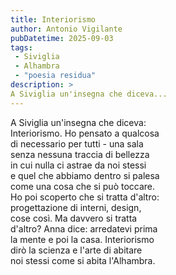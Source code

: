 ```yaml
---
title: Interiorismo 
author: Antonio Vigilante
pubDatetime: 2025-09-03
tags:
 - Siviglia 
 - Alhambra
 - "poesia residua"
description: >
A Siviglia un'insegna che diceva...
---
```


A Siviglia un'insegna che diceva:  
Interiorismo. Ho pensato a qualcosa  
di necessario per tutti - una sala  
senza nessuna traccia di bellezza    
in cui nulla ci astrae da noi stessi  
e quel che abbiamo dentro si palesa  
come una cosa che si può toccare.    
Ho poi scoperto che si tratta d'altro:  
progettazione di interni, design,  
cose così. Ma davvero si tratta  
d'altro? Anna dice: arredatevi prima  
la mente e poi la casa. Interiorismo  
dirò la scienza e l'arte di abitare  
noi stessi come si abita l'Alhambra.